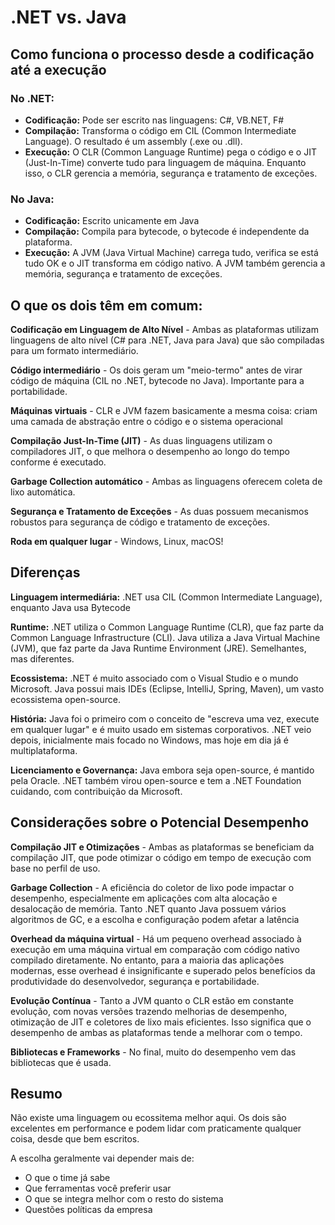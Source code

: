 # .NET vs. Java

## Como funciona o processo desde a codificação até a execução

### No .NET:
- **Codificação:** Pode ser escrito nas linguagens: C#, VB.NET, F#
- **Compilação:** Transforma o código em CIL (Common Intermediate Language). O resultado é um assembly (.exe ou .dll).
- **Execução:** O CLR (Common Language Runtime) pega o código e o JIT (Just-In-Time) converte tudo para linguagem de máquina. Enquanto isso, o 
  CLR gerencia a memória, segurança e tratamento de exceções.

### No Java:
- **Codificação:** Escrito unicamente em Java
- **Compilação:** Compila para bytecode, o bytecode é independente da plataforma.
- **Execução:** A JVM (Java Virtual Machine) carrega tudo, verifica se está tudo OK e o JIT transforma em código nativo. A JVM também gerencia a memória, segurança e tratamento de exceções.

## O que os dois têm em comum: 

**Codificação em Linguagem de Alto Nível** - Ambas as plataformas utilizam linguagens de alto nível (C# para .NET, Java para Java) que são compiladas para um formato intermediário.

**Código intermediário** - Os dois geram um "meio-termo" antes de virar código de máquina (CIL no .NET, bytecode no Java). Importante para a portabilidade.

**Máquinas virtuais** - CLR e JVM fazem basicamente a mesma coisa: criam uma camada de abstração entre o código e o sistema operacional

**Compilação Just-In-Time (JIT)** - As duas linguagens utilizam o compiladores JIT, o que melhora o desempenho ao longo do tempo conforme é executado.

**Garbage Collection automático** - Ambas as linguagens oferecem coleta de lixo automática.

**Segurança e Tratamento de Exceções** - As duas possuem mecanismos robustos para segurança de código e tratamento de exceções.

**Roda em qualquer lugar** - Windows, Linux, macOS!

## Diferenças

**Linguagem intermediária:** .NET usa CIL (Common Intermediate Language), enquanto Java usa Bytecode

**Runtime:** .NET utiliza o Common Language Runtime (CLR), que faz parte da Common Language Infrastructure (CLI). Java utiliza a Java Virtual Machine (JVM), que faz parte da Java Runtime Environment (JRE). Semelhantes, mas diferentes.

**Ecossistema:** .NET é muito associado com o Visual Studio e o mundo Microsoft. Java possui mais IDEs (Eclipse, IntelliJ, Spring, Maven), um vasto ecossistema open-source.

**História:** Java foi o primeiro com o conceito de "escreva uma vez, execute em qualquer lugar" e é muito usado em sistemas corporativos. .NET veio depois, inicialmente mais focado no Windows, mas hoje em dia já é multiplataforma.

**Licenciamento e Governança:** Java embora seja open-source, é mantido pela Oracle. .NET também virou open-source e tem a .NET Foundation cuidando, com contribuição da Microsoft.

## Considerações sobre o Potencial Desempenho

**Compilação JIT e Otimizações** - Ambas as plataformas se beneficiam da compilação JIT, que pode otimizar o código em tempo de execução com base no perfil de uso.

**Garbage Collection** - A eficiência do coletor de lixo pode impactar o desempenho, especialmente em aplicações com alta alocação e desalocação de memória. Tanto .NET quanto Java possuem vários algoritmos de GC, e a escolha e configuração podem afetar a latência

**Overhead da máquina virtual** -  Há um pequeno overhead associado à execução em uma máquina virtual em comparação com código nativo compilado diretamente. No entanto, para a maioria das aplicações modernas, esse overhead é insignificante e superado pelos benefícios da produtividade do desenvolvedor, segurança e portabilidade.

**Evolução Contínua** - Tanto a JVM quanto o CLR estão em constante evolução, com novas versões trazendo melhorias de desempenho, otimização de JIT e coletores de lixo mais eficientes. Isso significa que o desempenho de ambas as plataformas tende a melhorar com o tempo.

**Bibliotecas e Frameworks** - No final, muito do desempenho vem das bibliotecas que é usada.

## Resumo

Não existe uma linguagem ou ecossitema melhor aqui. Os dois são excelentes em performance e podem lidar com praticamente qualquer coisa, desde que bem escritos. 

A escolha geralmente vai depender mais de:
- O que o time já sabe
- Que ferramentas você preferir usar
- O que se integra melhor com o resto do sistema
- Questões políticas da empresa
